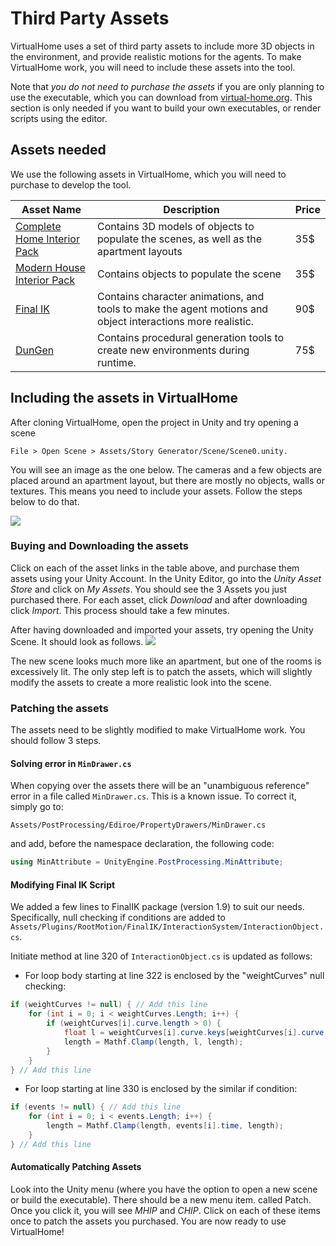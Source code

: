 # Third Party Assets

VirtualHome uses a set of third party assets to include more 3D objects in the environment, and provide realistic motions for the agents. To make VirtualHome work, you will need to include these assets into the tool. 

Note that *you do not need to purchase the assets* if you are only planning to use the executable, which you can download from [virtual-home.org](www.virtual-home.org). This section is only needed if you want to build your own executables, or render scripts using the editor.

## Assets needed
We use the following assets in VirtualHome, which you will need to purchase to develop the tool.

| Asset Name  | Description | Price|
| ----------- | ---------   |------|
| [Complete Home Interior Pack](https://assetstore.unity.com/packages/3d/props/interior/complete-home-interior-pack-31049)      |  Contains 3D models of objects to populate the scenes, as well as the apartment layouts       |     35$      |
| [Modern House Interior Pack](https://assetstore.unity.com/packages/3d/props/interior/modern-house-interior-props-48564)   | Contains objects to populate the scene       |    35$       |
| [Final IK](https://assetstore.unity.com/packages/tools/animation/final-ik-14290) | Contains character animations, and tools to make the agent motions and object interactions more realistic. | 90$ |
| [DunGen](https://assetstore.unity.com/packages/tools/utilities/dungen-15682) | Contains procedural generation tools to create new environments during runtime. | 75$ |


## Including the assets in VirtualHome
After cloning VirtualHome, open the project in Unity and try opening a scene

```File > Open Scene > Assets/Story Generator/Scene/Scene0.unity. ```

You will see an image as the one below. The cameras and a few objects are placed around an apartment layout, but there are mostly no objects, walls or textures. This means you need to include your assets. Follow the steps below to do that.

![](assets/scene_empty.png)


### Buying and Downloading the assets
Click on each of the asset links in the table above, and purchase them assets using your Unity Account. In the Unity Editor, go into the *Unity Asset Store* and click on *My Assets*. You should see the 3 Assets you just purchased there. For each asset, click *Download* and after downloading click *Import*. This process should take a few minutes.

After having downloaded and imported your assets, try opening the Unity Scene. It should look as follows.
![](assets/scene_purchased.png)

The new scene looks much more like an apartment, but one of the rooms is excessively lit. The only step left is to patch the assets, which will slightly modify the assets to create a more realistic look into the scene.


### Patching the assets
The assets need to be slightly modified to make VirtualHome work. You should follow 3 steps.

#### Solving error in `MinDrawer.cs`
When copying over the assets there will be an "unambiguous reference" error in a file called `MinDrawer.cs`. This is a known issue. To correct it, simply go to:

``` Assets/PostProcessing/Ediroe/PropertyDrawers/MinDrawer.cs ```

and add, before the namespace declaration, the following code:

```c#
using MinAttribute = UnityEngine.PostProcessing.MinAttribute;
```
#### Modifying Final IK Script
We added a few lines to FinalIK package (version 1.9) to suit our needs. Specifically, null checking if conditions are added to
```Assets/Plugins/RootMotion/FinalIK/InteractionSystem/InteractionObject.cs```.

Initiate method at line 320 of ```InteractionObject.cs``` is updated as follows:

* For loop body starting at line 322 is enclosed by the "weightCurves" null checking:

```csharp
if (weightCurves != null) { // Add this line
    for (int i = 0; i < weightCurves.Length; i++) {
        if (weightCurves[i].curve.length > 0) {
            float l = weightCurves[i].curve.keys[weightCurves[i].curve.length - 1].time;
            length = Mathf.Clamp(length, l, length);
        }
    }
} // Add this line
```

* For loop starting at line 330 is enclosed by the similar if condition:

```csharp
if (events != null) { // Add this line
    for (int i = 0; i < events.Length; i++) {
        length = Mathf.Clamp(length, events[i].time, length);
    }
} // Add this line
```

#### Automatically Patching Assets
Look into the Unity menu (where you have the option to open a new scene or build the executable). There should be a new menu item. called Patch. Once you click it, you will see *MHIP* and *CHIP*. Click on each of these items once to patch the assets you purchased. You are now ready to use VirtualHome!
